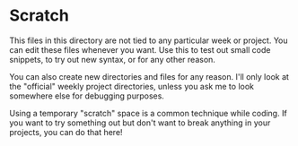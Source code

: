 # Scratch

This files in this directory are not tied to any particular week or project. You
can edit these files whenever you want. Use this to test out small code
snippets, to try out new syntax, or for any other reason.

You can also create new directories and files for any reason. I'll only look at
the "official" weekly project directories, unless you ask me to look somewhere
else for debugging purposes.

Using a temporary "scratch" space is a common technique while coding. If you
want to try something out but don't want to break anything in your projects, you
can do that here!
